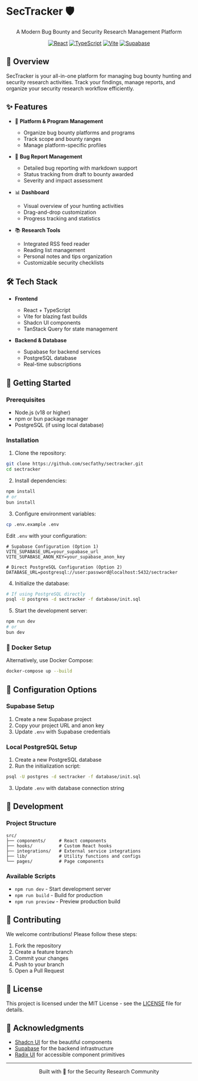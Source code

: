 # SecTracker 🛡️

<div align="center">

A Modern Bug Bounty and Security Research Management Platform

[![React](https://img.shields.io/badge/React-20232A?style=for-the-badge&logo=react&logoColor=61DAFB)](https://reactjs.org/)
[![TypeScript](https://img.shields.io/badge/TypeScript-007ACC?style=for-the-badge&logo=typescript&logoColor=white)](https://www.typescriptlang.org/)
[![Vite](https://img.shields.io/badge/Vite-B73BFE?style=for-the-badge&logo=vite&logoColor=FFD62E)](https://vitejs.dev/)
[![Supabase](https://img.shields.io/badge/Supabase-181818?style=for-the-badge&logo=supabase&logoColor=white)](https://supabase.io/)

</div>

## 🎯 Overview

SecTracker is your all-in-one platform for managing bug bounty hunting and security research activities. Track your findings, manage reports, and organize your security research workflow efficiently.

## ✨ Features

- 🎯 **Platform & Program Management**
  - Organize bug bounty platforms and programs
  - Track scope and bounty ranges
  - Manage platform-specific profiles

- 🐛 **Bug Report Management**
  - Detailed bug reporting with markdown support
  - Status tracking from draft to bounty awarded
  - Severity and impact assessment

- 📊 **Dashboard**
  - Visual overview of your hunting activities
  - Drag-and-drop customization
  - Progress tracking and statistics

- 📚 **Research Tools**
  - Integrated RSS feed reader
  - Reading list management
  - Personal notes and tips organization
  - Customizable security checklists

## 🛠️ Tech Stack

- **Frontend**
  - React + TypeScript
  - Vite for blazing fast builds
  - Shadcn UI components
  - TanStack Query for state management

- **Backend & Database**
  - Supabase for backend services
  - PostgreSQL database
  - Real-time subscriptions

## 🚀 Getting Started

### Prerequisites

- Node.js (v18 or higher)
- npm or bun package manager
- PostgreSQL (if using local database)

### Installation

1. Clone the repository:
```bash
git clone https://github.com/secfathy/sectracker.git
cd sectracker
```

2. Install dependencies:
```bash
npm install
# or
bun install
```

3. Configure environment variables:
```bash
cp .env.example .env
```

Edit `.env` with your configuration:
```plaintext
# Supabase Configuration (Option 1)
VITE_SUPABASE_URL=your_supabase_url
VITE_SUPABASE_ANON_KEY=your_supabase_anon_key

# Direct PostgreSQL Configuration (Option 2)
DATABASE_URL=postgresql://user:password@localhost:5432/sectracker
```

4. Initialize the database:
```bash
# If using PostgreSQL directly
psql -U postgres -d sectracker -f database/init.sql
```

5. Start the development server:
```bash
npm run dev
# or
bun dev
```

### 🐳 Docker Setup

Alternatively, use Docker Compose:

```bash
docker-compose up --build
```

## 🔧 Configuration Options

### Supabase Setup

1. Create a new Supabase project
2. Copy your project URL and anon key
3. Update `.env` with Supabase credentials

### Local PostgreSQL Setup

1. Create a new PostgreSQL database
2. Run the initialization script:
```bash
psql -U postgres -d sectracker -f database/init.sql
```
3. Update `.env` with database connection string

## 📖 Development

### Project Structure
```
src/
├── components/     # React components
├── hooks/          # Custom React hooks
├── integrations/   # External service integrations
├── lib/            # Utility functions and configs
└── pages/          # Page components
```

### Available Scripts

- `npm run dev` - Start development server
- `npm run build` - Build for production
- `npm run preview` - Preview production build

## 🤝 Contributing

We welcome contributions! Please follow these steps:

1. Fork the repository
2. Create a feature branch
3. Commit your changes
4. Push to your branch
5. Open a Pull Request

## 📄 License

This project is licensed under the MIT License - see the [LICENSE](LICENSE) file for details.

## 🙏 Acknowledgments

- [Shadcn UI](https://ui.shadcn.com/) for the beautiful components
- [Supabase](https://supabase.io/) for the backend infrastructure
- [Radix UI](https://www.radix-ui.com/) for accessible component primitives

---

<div align="center">
Built with 💙 for the Security Research Community
</div>

        
